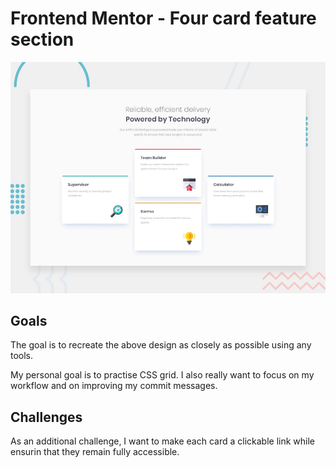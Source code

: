 # Frontend Mentor - Four card feature section

![Design preview for the Four card feature section coding challenge](./design/desktop-preview.jpg)

## Goals

The goal is to recreate the above design as closely as possible using any tools.

My personal goal is to practise CSS grid. I also really want to focus on my workflow and on improving my commit messages.

## Challenges 

As an additional challenge, I want to make each card a clickable link while ensurin that they remain fully accessible. 